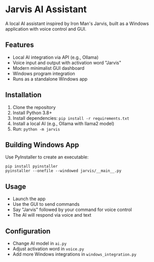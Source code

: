# Jarvis AI Assistant

A local AI assistant inspired by Iron Man's Jarvis, built as a Windows application with voice control and GUI.

## Features

- Local AI integration via API (e.g., Ollama)
- Voice input and output with activation word "Jarvis"
- Modern minimalist GUI dashboard
- Windows program integration
- Runs as a standalone Windows app

## Installation

1. Clone the repository
2. Install Python 3.8+
3. Install dependencies: `pip install -r requirements.txt`
4. Install a local AI (e.g., Ollama with llama2 model)
5. Run: `python -m jarvis`

## Building Windows App

Use PyInstaller to create an executable:

```
pip install pyinstaller
pyinstaller --onefile --windowed jarvis/__main__.py
```

## Usage

- Launch the app
- Use the GUI to send commands
- Say "Jarvis" followed by your command for voice control
- The AI will respond via voice and text

## Configuration

- Change AI model in `ai.py`
- Adjust activation word in `voice.py`
- Add more Windows integrations in `windows_integration.py`